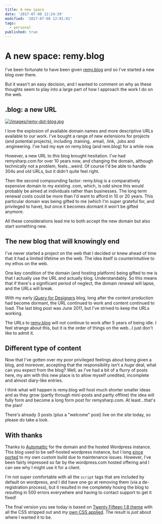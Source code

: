 ```yaml
---
title: A new space
date: '2017-07-08 12:24:39'
modified: '2017-07-08 12:01:01'
tags:
  - personal
published: true
---
```

# A new space: remy.blog

I've been fortunate to have been given [remy.blog][1] and so I've started a new blog over there.

But it wasn't an easy decision, and I wanted to comment on why as these thoughts seem to play into a large part of how I approach the work I do on the web.

<!--more-->

## .blog: a new URL

[![/images/remy-dot-blog.jpg](/images/remy-dot-blog.jpg)][1]

I love the explosion of available domain names and more descriptive URLs available to our work. I've bought a range of new extensions for projects (and potential projects), including .training, .email, .link, .jobs and .engineering. I've had my eye on remy.blog (and rem.blog) for a while now.

However, a new URL to *this* blog brought hesitation. I've had remysharp.com for over 10 years now, and changing the domain, although technically not a problem, feels…weird. Of course I'd be able to handle 304s and old URLs, but it didn't quite feel right.

Then the second compounding factor: remy.blog is a comparatively expensive domain to my existing .com, which, is odd since this would probably be aimed at individuals rather than businesses. The long term renewal costs could be more than I'd want to afford in 10 or 20 years. This particular domain was being gifted to me (which I'm super grateful for, and privileged to have), but once it becomes dormant it won't be gifted anymore.

All these considerations lead me to both accept the new domain but also start something new.

## The new blog that will knowingly end

I've never started a project on the web that I decided or knew ahead of time that it had a limited lifetime on the web. The idea itself is counterintuitive to my ethos on the web.

One key condition of the domain (and hosting platform) being gifted to me is that I actually use the URL and actually blog. Understandably. So this means that if there's a significant period of neglect, the domain renewal will lapse, and the URLs will break.

With my early [jQuery for Designers](http://http://jqueryfordesigners.com/) blog, long after the content production had become dormant, the URL continued to work and content continued to load. The last blog post was June 2011, but I've strived to keep the URLs working.

The URLs to [remy.blog][1] will not continue to work after 5 years of being idle. I feel strange about this, but it is the order of things on the web…I just don't like to admit it.

## Different type of content

Now that I've gotten over my poor privileged feelings about being given a blog, and moreover, accepting that the responsibility isn't a *huge* deal, what can you expect from the blog? Well, as I've had a bit of a flurry of posts here, my aim with this new place is to allow myself unedited, incomplete and almost diary-like entries.

I think what will happen is remy.blog will host much shorter smaller ideas and as they grow (partly through mini-posts and partly offline) the idea will fully form and become a long form post for remysharp.com. At least…that's the plan!

There's already 3 posts (plus a "welcome" post) live on the site today, so please do take a look.

## With thanks

Thanks to [Automattic](https://automattic.com/) for the domain and the hosted Wordpress instance. This blog used to be self-hosted wordpress instance, but I long [since ported](/2014/09/18/wordpress-ghost-harp-pt1) to my own custom build due to maintenance issues. However, I've been fairly impressed so far by the wordpress.com hosted offering and I can see why I might use it for a client.

I'm not super comfortable with all the `script` tags that are included by default on wordpress, and I did have one go at removing them (via a de-registration process), but it resulted in me completely hosing the blog to resulting in 500 errors everywhere and having to contact support to get it fixed!

The final version you see today is based on [Twenty Fifteen 1.8 theme](https://en-gb.wordpress.org/themes/twentyfifteen/) with all the CSS stripped out and my [own CSS applied](https://gist.github.com/remy/81b387bf66db2bce8cf582c1af4b6e90). The result is _just_ about where I wanted it to be.

[1]: https://remy.blog
